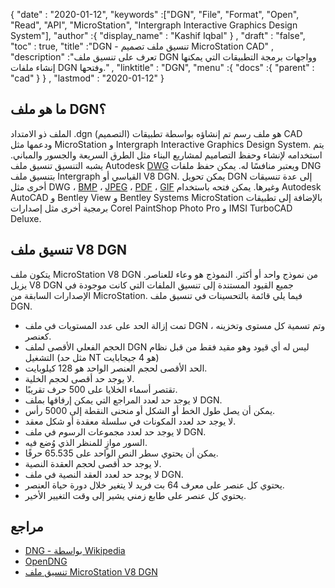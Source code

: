 {
  "date" : "2020-01-12",
  "keywords" :["DGN", "File", "Format", "Open", "Read", "API", "MicroStation", "Intergraph Interactive Graphics Design System"],
  "author" :{
    "display_name" : "Kashif Iqbal"
} ,
  "draft" : "false",
  "toc" : true,
  "title" :"DGN - تنسيق ملف تصميم MicroStation CAD" ,
  "description" :"تعرف على تنسيق ملف DGN وواجهات برمجة التطبيقات التي يمكنها إنشاء ملفات DGN وفتحها." ,
  "linktitle" : "DGN",
  "menu" :{
    "docs" :{
      "parent" : "cad"
}
} ,
  "lastmod" : "2020-01-12"
}

## ما هو ملف DGN؟

الملف ذو الامتداد .dgn (التصميم) هو ملف رسم تم إنشاؤه بواسطة تطبيقات CAD ودعمها مثل MicroStation و Intergraph Interactive Graphics Design System. يتم استخدامه لإنشاء وحفظ التصاميم لمشاريع البناء مثل الطرق السريعة والجسور والمباني. يشبه التنسيق تنسيق ملف Autodesk [DWG](/ar/cad/dwg/) ويعتبر منافسًا له. يمكن حفظ ملفات DNG بتنسيق ملف Intergraph القياسي أو V8 DGN. يمكن تحويل DGN إلى عدة تنسيقات أخرى مثل DWG ، [BMP](/ar/image/bmp/) ، [JPEG](/ar/image/jpeg/) ، [PDF](/ar/pdf/) ، [GIF](/ar/image/gif/) وغيرها. يمكن فتحه باستخدام Autodesk AutoCAD و Bentley View و Bentley Systems MicroStation بالإضافة إلى تطبيقات برمجية أخرى مثل إصدارات Corel PaintShop Photo Pro و IMSI TurboCAD Deluxe.

## تنسيق ملف V8 DGN

يتكون ملف MicroStation V8 DGN من نموذج واحد أو أكثر. النموذج هو وعاء للعناصر. يزيل V8 DGN جميع القيود المستندة إلى تنسيق الملفات التي كانت موجودة في الإصدارات السابقة من MicroStation. فيما يلي قائمة بالتحسينات في تنسيق ملف DGN.

* تمت إزالة الحد على عدد المستويات في ملف DGN ، وتم تسمية كل مستوى وتخزينه كعنصر.
* الحجم الفعلي الأقصى لملف DGN ليس له أي قيود وهو مقيد فقط من قبل نظام التشغيل (مثل حد NT هو 4 جيجابايت)
* الحد الأقصى لحجم العنصر الواحد هو 128 كيلوبايت.
* لا يوجد حد أقصى لحجم الخلية.
* تقتصر أسماء الخلايا على 500 حرف تقريبًا.
* لا يوجد حد لعدد المراجع التي يمكن إرفاقها بملف DGN.
* يمكن أن يصل طول الخط أو الشكل أو منحنى النقطة إلى 5000 رأس.
* لا يوجد حد لعدد المكونات في سلسلة معقدة أو شكل معقد.
* لا يوجد حد لعدد مجموعات الرسوم في ملف DGN.
* السور موازٍ للمنظر الذي وُضع فيه.
* يمكن أن يحتوي سطر النص الواحد على 65.535 حرفًا.
* لا يوجد حد أقصى لحجم العقدة النصية.
* لا يوجد حد لعدد العقد النصية في ملف DGN.
* يحتوي كل عنصر على معرف 64 بت فريد لا يتغير خلال دورة حياة العنصر.
* يحتوي كل عنصر على طابع زمني يشير إلى وقت التغيير الأخير.

## مراجع

* [DNG - بواسطة Wikipedia](https://en.wikipedia.org/wiki/DGN)
* [OpenDNG](http://www.bentley.com/opendgn)
* [تنسيق ملف MicroStation V8 DGN](https://web.archive.org/web/20120713013730/http://docs.bentley.com/ko/MicroStation/ustnhelp47.html)

